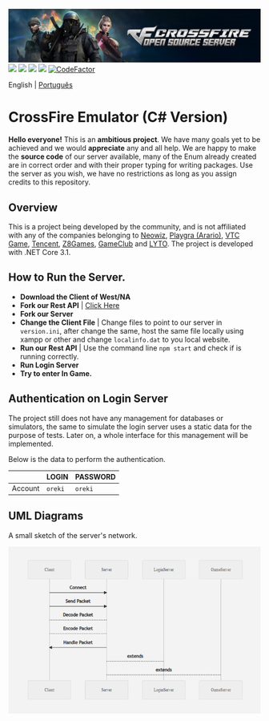 ![](banner.jpg)
[![](https://img.shields.io/discord/838558080621871114?label=Discord&logo=discord&style=flat-square)](https://discord.gg/M44QqJmw3u)
[![](https://img.shields.io/github/workflow/status/ZettaStudios/crossfire-dotnet/Windows%20-%20.NET%20Core?label=Windows%20Build&logo=windows&logoColor=%23FFFFFF&style=flat-square)](https://github.com/ZettaStudios/crossfire-dotnet/actions/workflows/windows-dotnet.yml)
[![](https://img.shields.io/github/workflow/status/ZettaStudios/crossfire-dotnet/Linux%20-%20.NET%20Core?label=Linux%20Build&logo=linux&logoColor=%23FFFFFF&style=flat-square)](https://github.com/ZettaStudios/crossfire-dotnet/actions/workflows/linux-dotnet.yml)
[![](https://img.shields.io/github/workflow/status/ZettaStudios/crossfire-dotnet/macOS%20-%20.NET%20Core?label=macOS%20Build&logo=apple&logoColor=%23FFFFFF&style=flat-square)](https://github.com/ZettaStudios/crossfire-dotnet/actions/workflows/macos-dotnet.yml)
[![CodeFactor](https://www.codefactor.io/repository/github/zettastudios/crossfire-dotnet/badge)](https://www.codefactor.io/repository/github/zettastudios/crossfire-dotnet)

English | [Português](README.pt-PT.md)

# CrossFire Emulator (C# Version)
**Hello everyone!** This is an **ambitious project**. We have many goals yet to be achieved and we would **appreciate** any and all help. We are happy to make the **source code** of our server available, many of the Enum already created are in correct order and with their proper typing for writing packages. Use the server as you wish, we have no restrictions as long as you assign credits to this repository.

## Overview
This is a project being developed by the community, and is not affiliated with any of the companies belonging to [Neowiz](https://www.neowiz.com/), [Playgra (Arario)](http://playgra.com/), [VTC Game](https://www.vtcgame.vn/), [Tencent](https://www.tencent.com/), [Z8Games](https://www.z8games.com/), [GameClub](https://www.gameclub.ph/) and [LYTO](https://www.lytogame.com/). The project is developed with .NET Core 3.1.

## How to Run the Server.
- **Download the Client of West/NA**
- **Fork our Rest API** | [Click Here](https://github.com/ZettaStudios/crossfire-api)
- **Fork our Server**
- **Change the Client File** | Change files to point to our server in ``version.ini``, after change the same, host the same file locally using xampp or other and change ``localinfo.dat`` to you local website.
- **Run our Rest API** | Use the command line `npm start` and check if is running correctly.
- **Run Login Server**
- **Try to enter In Game.**

## Authentication on Login Server
The project still does not have any management for databases or simulators, the same to simulate the login server uses a static data for the purpose of tests. Later on, a whole interface for this management will be implemented.

Below is the data to perform the authentication.

| |LOGIN|PASSWORD|
|---|---|---|
|Account|`oreki`|`oreki`

## UML Diagrams
A small sketch of the server's network.

![](diagram.png)

